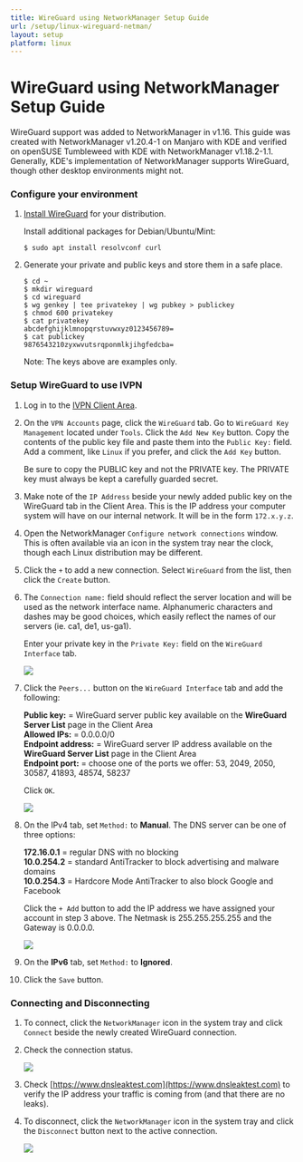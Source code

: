 ```yaml
---
title: WireGuard using NetworkManager Setup Guide
url: /setup/linux-wireguard-netman/
layout: setup
platform: linux
---
```

# WireGuard using NetworkManager Setup Guide

WireGuard support was added to NetworkManager in v1.16. This guide was created with NetworkManager v1.20.4-1 on Manjaro with KDE and verified on openSUSE Tumbleweed with KDE with NetworkManager v1.18.2-1.1. Generally, KDE's implementation of NetworkManager supports WireGuard, though other desktop environments might not.

### Configure your environment

1.  [Install WireGuard](https://www.wireguard.com/install/) for your distribution.

    Install additional packages for Debian/Ubuntu/Mint:

    ```
    $ sudo apt install resolvconf curl
    ```

2.  Generate your private and public keys and store them in a safe place.

    ```
    $ cd ~
    $ mkdir wireguard
    $ cd wireguard
    $ wg genkey | tee privatekey | wg pubkey > publickey
    $ chmod 600 privatekey
    $ cat privatekey
    abcdefghijklmnopqrstuvwxyz0123456789=
    $ cat publickey
    9876543210zyxwvutsrqponmlkjihgfedcba=
    ```

    Note: The keys above are examples only.

### Setup WireGuard to use IVPN

1.  Log in to the [IVPN Client Area](/account/login/).

2.  On the `VPN Accounts` page, click the `WireGuard` tab. Go to `WireGuard Key Management` located under `Tools`. Click the `Add New Key` button. Copy the contents of the public key file and paste them into the `Public Key:` field. Add a comment, like `Linux` if you prefer, and click the `Add Key` button.

    <div markdown="1" class="notice notice--warning">
    Be sure to copy the PUBLIC key and not the PRIVATE key. The PRIVATE key must always be kept a carefully guarded secret.
    </div>

3.  Make note of the `IP Address` beside your newly added public key on the WireGuard tab in the Client Area. This is the IP address your computer system will have on our internal network. It will be in the form `172.x.y.z`.

4.  Open the NetworkManager `Configure network connections` window. This is often available via an icon in the system tray near the clock, though each Linux distribution may be different.

5.  Click the `+` to add a new connection. Select `WireGuard` from the list, then click the `Create` button.

6.  The `Connection name:` field should reflect the server location and will be used as the network interface name. Alphanumeric characters and dashes may be good choices, which easily reflect the names of our servers (ie. ca1, de1, us-ga1).

    Enter your private key in the `Private Key:` field on the `WireGuard Interface` tab.

    ![](/images-static/uploads/wg-nm-10-new-connection1.png)

7.  Click the `Peers...` button on the `WireGuard Interface` tab and add the following:

    <div markdown="1" class="notice notice--info">
    <strong>Public key:</strong> = WireGuard server public key available on the <strong>WireGuard Server List</strong> page in the Client Area<br>
    <strong>Allowed IPs:</strong> = 0.0.0.0/0<br>
    <strong>Endpoint address:</strong> = WireGuard server IP address available on the <strong>WireGuard Server List</strong> page in the Client Area<br>
    <strong>Endpoint port:</strong> = choose one of the ports we offer: 53, 2049, 2050, 30587, 41893, 48574, 58237
    </div>

    Click `OK`.

    ![](/images-static/uploads/wg-nm-20-peer1.png)

8.  On the IPv4 tab, set `Method:` to **Manual**. The DNS server can be one of three options:

    <div markdown="1" class="notice notice--info">
    <strong>172.16.0.1</strong> = regular DNS with no blocking<br>
    <strong>10.0.254.2</strong> = standard AntiTracker to block advertising and malware domains<br>
    <strong>10.0.254.3</strong> = Hardcore Mode AntiTracker to also block Google and Facebook
    </div>

    Click the `+ Add` button to add the IP address we have assigned your account in step 3 above. The Netmask is 255.255.255.255 and the Gateway is 0.0.0.0.

    ![](/images-static/uploads/wg-nm-30-IPv4-1.png)

9.  On the **IPv6** tab, set `Method:` to **Ignored**.

10. Click the `Save` button.

### Connecting and Disconnecting

1.  To connect, click the `NetworkManager` icon in the system tray and click `Connect` beside the newly created WireGuard connection.

2.  Check the connection status.

    ![](/images-static/uploads/wg-nm-40-connection-status1.png)

3.  Check [https://www.dnsleaktest.com](https://www.dnsleaktest.com) to verify the IP address your traffic is coming from (and that there are no leaks).

4.  To disconnect, click the `NetworkManager` icon in the system tray and click the `Disconnect` button next to the active connection.

    ![](/images-static/uploads/wg-nm-50-disconnect1.png)
